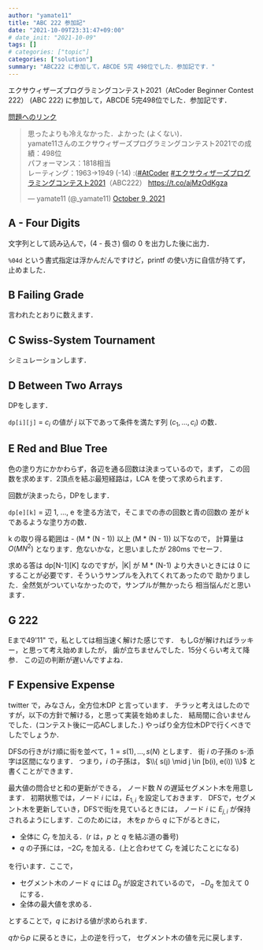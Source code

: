 ```yaml
---
author: "yamate11"
title: "ABC 222 参加記"
date: "2021-10-09T23:31:47+09:00"
# date_init: "2021-10-09"
tags: []
# categories: ["topic"]
categories: ["solution"]
summary: "ABC222 に参加して，ABCDE 5完 498位でした．参加記です．"
---
```


エクサウィザーズプログラミングコンテスト2021（AtCoder Beginner Contest 222）
(ABC 222) に参加して，ABCDE 5完498位でした．参加記です．

[問題へのリンク](https://atcoder.jp/contests/abc222/tasks)

<blockquote class="twitter-tweet"><p lang="ja" dir="ltr">思ったよりも冷えなかった．よかった (よくない)．<br>yamate11さんのエクサウィザーズプログラミングコンテスト2021での成績：498位<br>パフォーマンス：1818相当<br>レーティング：1963→1949 (-14) :(<a href="https://twitter.com/hashtag/AtCoder?src=hash&amp;ref_src=twsrc%5Etfw">#AtCoder</a> <a href="https://twitter.com/hashtag/%E3%82%A8%E3%82%AF%E3%82%B5%E3%82%A6%E3%82%A3%E3%82%B6%E3%83%BC%E3%82%BA%E3%83%97%E3%83%AD%E3%82%B0%E3%83%A9%E3%83%9F%E3%83%B3%E3%82%B0%E3%82%B3%E3%83%B3%E3%83%86%E3%82%B9%E3%83%882021?src=hash&amp;ref_src=twsrc%5Etfw">#エクサウィザーズプログラミングコンテスト2021</a>（ABC222） <a href="https://t.co/ajMzOdKgza">https://t.co/ajMzOdKgza</a></p>&mdash; yamate11 (@_yamate11) <a href="https://twitter.com/_yamate11/status/1446837726796410887?ref_src=twsrc%5Etfw">October 9, 2021</a></blockquote> <script async src="https://platform.twitter.com/widgets.js" charset="utf-8"></script>

## A - Four Digits

文字列として読み込んで，(4 - 長さ) 個の 0 を出力した後に出力．

`%04d` という書式指定は浮かんだんですけど，printf の使い方に自信が持てず，
止めました．

## B	Failing Grade

言われたとおりに数えます．

## C	Swiss-System Tournament

シミュレーションします．

## D	Between Two Arrays

DPをします．

`dp[i][j]` = $c_i$ の値が $j$ 以下であって条件を満たす列
$(c_1, \ldots, c_i)$ の数．

## E	Red and Blue Tree

色の塗り方にかかわらず，各辺を通る回数は決まっているので，まず，
この回数を求めます．2頂点を結ぶ最短経路は，LCA を使って求められます．

回数が決まったら，DPをします．

`dp[e][k]` = 辺 1, ..., e を塗る方法で，そこまでの赤の回数と青の回数の
差が k であるような塗り方の数．

k の取り得る範囲は - (M * (N - 1)) 以上 (M * (N - 1)) 以下なので，
計算量は $O(MN^2)$ となります．危ないかな，と思いましたが 280ms でセーフ．

求める答は dp[N-1][K] なのですが，|K| が M * (N-1) より大きいときには
0 にすることが必要です．そういうサンプルを入れてくれてあったので
助かりました．全然気がついていなかったので，サンプルが無かったら
相当悩んだと思います．

## G	222

Eまで49'11" で，私としては相当速く解けた感じです．
もしGが解ければラッキー，と思って考え始めましたが，
歯が立ちませんでした．15分くらい考えて降参．
この辺の判断が遅いんですよね．

## F	Expensive Expense

twitter で，みなさん，全方位木DP と言っています．
チラッと考えはしたのですが，以下の方針で解ける，と思って実装を始めました．
結局間に合いませんでした．(コンテスト後に一応ACしました．)
やっぱり全方位木DPで行くべきでしたでしょうか．

DFSの行きがけ順に街を並べて，$1 = s(1), \ldots, s(N)$ とします．
街 $i$ の子孫の s-添字は区間になります．
つまり，$i$ の子孫は，
$\\{ s(j) \mid j \in [b(i), e(i)) \\}$ と書くことができます．

最大値の問合せと和の更新ができる，
ノード数 $N$ の遅延セグメント木を用意します．
初期状態では，ノード $i$ には，$E_{1, i}$ を設定しておきます．
DFSで，セグメント木を更新していき，DFSで街$j$を見ているときには，
ノード $i$ に $E_{j, i}$ が保持されるようにします．このためには，
木を$p$ から $q$ に下がるときに，

* 全体に $C_r$ を加える．($r$ は，$p$ と $q$ を結ぶ道の番号)
* $q$ の子孫には，$-2C_r$ を加える．(上と合わせて $C_r$ を減じたことになる)

を行います．ここで，

* セグメント木のノード $q$ には $D_q$ が設定されているので，
  $-D_q$ を加えて 0 にする．
* 全体の最大値を求める．

とすることで，$q$ における値が求められます．

$q$から$p$ に戻るときに，上の逆を行って，
セグメント木の値を元に戻します．






